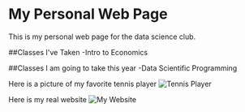 # My Personal Web Page

This is my personal web page for the data science club.


##Classes I've Taken
-Intro to Economics

##Classes I am going to take this year
-Data Scientific Programming


Here is a picture of my favorite tennis player
![Tennis Player](https://www.google.com/search?q=andy+murray&tbm=isch&sxsrf=ALiCzsZZLW7cnrwQgmM0FKdQ-VJo1mDbHA:1665107384630&source=lnms&sa=X&ved=2ahUKEwi_wrGxgM36AhUMk2oFHc6oC1UQ_AUoAnoECAMQBA&biw=1440&bih=822&dpr=2#imgrc=TE0caeo5bofVmM)

Here is my real website
![My Website](https://larsonandrewj.github.io/)
